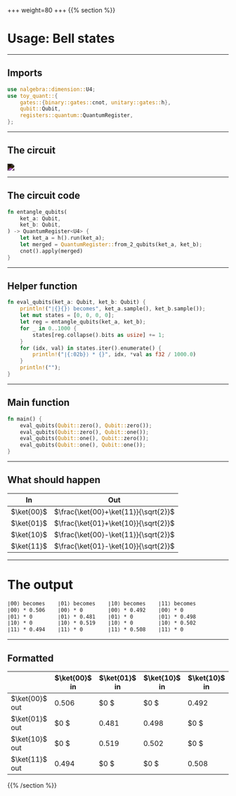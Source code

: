 +++
weight=80
+++
{{% section %}}
# Usage: Bell states
---
## Imports
```rust
use nalgebra::dimension::U4;
use toy_quant::{
    gates::{binary::gates::cnot, unitary::gates::h},
    qubit::Qubit,
    registers::quantum::QuantumRegister,
};
```
---
## The circuit
<img src="https://upload.wikimedia.org/wikipedia/commons/f/fc/The_Hadamard-CNOT_transform_on_the_zero-state.png" style="filter: invert(100%);"/>

---
## The circuit code
```rust
fn entangle_qubits(
    ket_a: Qubit,
    ket_b: Qubit,
) -> QuantumRegister<U4> {
    let ket_a = h().run(ket_a);
    let merged = QuantumRegister::from_2_qubits(ket_a, ket_b);
    cnot().apply(merged)
}
```
---
## Helper function
```rust
fn eval_qubits(ket_a: Qubit, ket_b: Qubit) {
    println!("∣{}{}⟩ becomes", ket_a.sample(), ket_b.sample());
    let mut states = [0, 0, 0, 0];
    let reg = entangle_qubits(ket_a, ket_b);
    for _ in 0..1000 {
        states[reg.collapse().bits as usize] += 1;
    }
    for (idx, val) in states.iter().enumerate() {
        println!("∣{:02b}⟩ * {}", idx, *val as f32 / 1000.0)
    }
    println!("");
}
```
---
## Main function
```rust
fn main() {
    eval_qubits(Qubit::zero(), Qubit::zero());
    eval_qubits(Qubit::zero(), Qubit::one());
    eval_qubits(Qubit::one(), Qubit::zero());
    eval_qubits(Qubit::one(), Qubit::one());
}
```
---
## What should happen
|In|Out|
|--|--|
|$\ket{00}$|$\frac{\ket{00}+\ket{11}}{\sqrt{2}}$|
|$\ket{01}$|$\frac{\ket{01}+\ket{10}}{\sqrt{2}}$|
|$\ket{10}$|$\frac{\ket{00}-\ket{11}}{\sqrt{2}}$|
|$\ket{11}$|$\frac{\ket{01}-\ket{10}}{\sqrt{2}}$|

---
# The output
```txt
∣00⟩ becomes    ∣01⟩ becomes    ∣10⟩ becomes    ∣11⟩ becomes                        
∣00⟩ * 0.506    ∣00⟩ * 0        ∣00⟩ * 0.492    ∣00⟩ * 0                          
∣01⟩ * 0        ∣01⟩ * 0.481    ∣01⟩ * 0        ∣01⟩ * 0.498                  
∣10⟩ * 0        ∣10⟩ * 0.519    ∣10⟩ * 0        ∣10⟩ * 0.502                  
∣11⟩ * 0.494    ∣11⟩ * 0        ∣11⟩ * 0.508    ∣11⟩ * 0                          
```
---
## Formatted
|                 | $\ket{00}$ in | $\ket{01}$ in | $\ket{10}$ in | $\ket{10}$ in   |
|-----------------|---------------|---------------|---------------|-----------------|
| $\ket{00}$ out  | $0.506$       | $0    $       | $0    $       | $0.492$         |                  
| $\ket{01}$ out  | $0    $       | $0.481$       | $0.498$       | $0    $         |               
| $\ket{10}$ out  | $0    $       | $0.519$       | $0.502$       | $0    $         |               
| $\ket{11}$ out  | $0.494$       | $0    $       | $0    $       | $0.508$         |                   

{{% /section %}}
